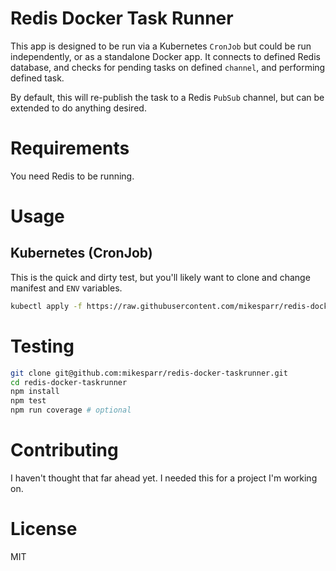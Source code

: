 # Redis Docker Task Runner
This app is designed to be run via a Kubernetes `CronJob` but could be run independently,
or as a standalone Docker app. It connects to defined Redis database, and checks for pending
tasks on defined `channel`, and performing defined task.

By default, this will re-publish the task to a Redis `PubSub` channel, but can be extended 
to do anything desired.

# Requirements
You need Redis to be running.

# Usage

## Kubernetes (CronJob)
This is the quick and dirty test, but you'll likely want to clone and change manifest and `ENV`
variables.

```bash
kubectl apply -f https://raw.githubusercontent.com/mikesparr/redis-docker-taskrunner/master/deploy/cronjob.yml
```

# Testing
```bash
git clone git@github.com:mikesparr/redis-docker-taskrunner.git
cd redis-docker-taskrunner
npm install
npm test
npm run coverage # optional
```

# Contributing
I haven't thought that far ahead yet. I needed this for a project I'm working on.

# License
MIT
